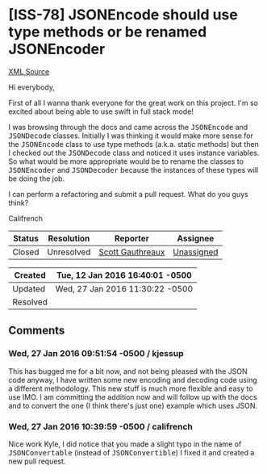 # [ISS-78] JSONEncode should use type methods or be renamed JSONEncoder

[XML Source](./xml/ISS-78.xml)
<p><p>Hi everybody,</p>

<p>First of all I wanna thank everyone for the great work on this project. I'm so excited about being able to use swift in full stack mode!</p>

<p>I was browsing through the docs and came across the <tt>JSONEncode</tt> and <tt>JSONDecode</tt> classes. Initially I was thinking it would make more sense for the <tt>JSONEncode</tt> class to use type methods (a.k.a. static methods) but then I checked out the <tt>JSONDecode</tt> class and noticed it uses instance variables. So what would be more appropriate would be to rename the classes to <tt>JSONEncoder</tt> and <tt>JSONDecoder</tt> because the instances of these types will be doing the job.</p>

<p>I can perform a refactoring and submit a pull request. What do you guys think?</p>

<p>Califrench</p></p>





Status|Resolution|Reporter|Assignee
------|----------|--------|--------
Closed|Unresolved|[Scott Gauthreaux](califrench)|[Unassigned]($-1)





Created|Tue, 12 Jan 2016 16:40:01 -0500
-------|--------------
Updated|Wed, 27 Jan 2016 11:30:22 -0500
Resolved|


## Comments




### Wed, 27 Jan 2016 09:51:54 -0500 / kjessup 

<p><p>This has bugged me for a bit now, and not being pleased with the JSON code anyway, I have written some new encoding and decoding code using a different methodology. This new stuff is much more flexible and easy to use IMO. I am committing the addition now and will follow up with the docs and to convert the one (I think there's just one) example which uses JSON.</p></p>


### Wed, 27 Jan 2016 10:39:59 -0500 / califrench 

<p><p>Nice work Kyle, I did notice that you made a slight typo in the name of <tt>JSONConvertable</tt> (instead of <tt>JSONConvertible</tt>) I fixed it and created a new pull request.</p></p>


